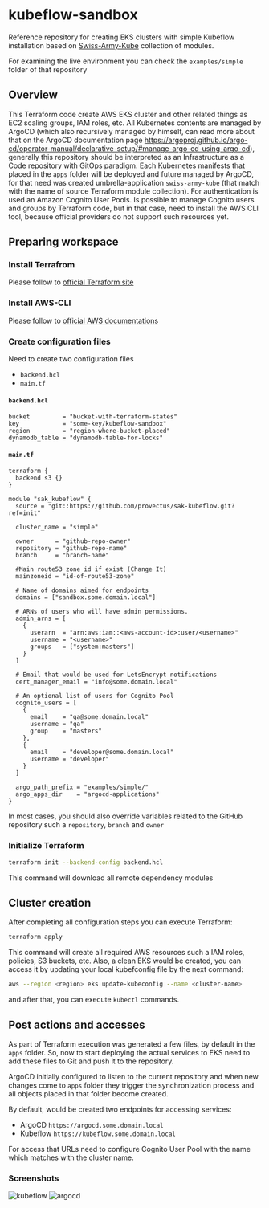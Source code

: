 # kubeflow-sandbox
Reference repository for creating EKS clusters with simple Kubeflow installation based on [Swiss-Army-Kube](https://github.com/provectus/swiss-army-kube) collection of modules.

For examining the live environment you can check the `examples/simple` folder of that repository

## Overview
This Terraform code create AWS EKS cluster and other related things as EC2 scaling groups, IAM roles, etc. All Kubernetes contents are managed by ArgoCD (which also recursively managed by himself,  can read more about that on the ArgoCD documentation page https://argoproj.github.io/argo-cd/operator-manual/declarative-setup/#manage-argo-cd-using-argo-cd), generally this repository should be interpreted as an Infrastructure as a Code repository with GitOps paradigm. Each Kubernetes manifests that placed in the `apps` folder will be deployed and future managed by ArgoCD, for that need was created umbrella-application `swiss-army-kube` (that match with the name of source Terraform module collection). For authentication is used an Amazon Cognito User Pools. Is possible to manage Cognito users and groups by Terraform code, but in that case, need to install the AWS CLI tool, because official providers do not support such resources yet.
## Preparing workspace
### Install Terrafrom
Please follow to [official Terraform site](https://learn.hashicorp.com/tutorials/terraform/install-cli)
### Install AWS-CLI
Please follow to [official AWS documentations](https://docs.aws.amazon.com/cli/latest/userguide/cli-chap-install.html)
### Create configuration files
Need to create two configuration files
- `backend.hcl`
- `main.tf`
#### `backend.hcl`
``` hcl
bucket         = "bucket-with-terraform-states"
key            = "some-key/kubeflow-sandbox"
region         = "region-where-bucket-placed"
dynamodb_table = "dynamodb-table-for-locks"
```
#### `main.tf`
``` hcl
terraform {
  backend s3 {}
}

module "sak_kubeflow" {
  source = "git::https://github.com/provectus/sak-kubeflow.git?ref=init"

  cluster_name = "simple"

  owner      = "github-repo-owner"
  repository = "github-repo-name"
  branch     = "branch-name"

  #Main route53 zone id if exist (Change It)
  mainzoneid = "id-of-route53-zone"

  # Name of domains aimed for endpoints
  domains = ["sandbox.some.domain.local"]

  # ARNs of users who will have admin permissions.
  admin_arns = [
    {
      userarn  = "arn:aws:iam::<aws-account-id>:user/<username>"
      username = "<username>"
      groups   = ["system:masters"]
    }
  ]

  # Email that would be used for LetsEncrypt notifications
  cert_manager_email = "info@some.domain.local"

  # An optional list of users for Cognito Pool
  cognito_users = [
    {
      email    = "qa@some.domain.local"
      username = "qa"
      group    = "masters"
    },
    {
      email    = "developer@some.domain.local"
      username = "developer"
    }
  ]

  argo_path_prefix = "examples/simple/"
  argo_apps_dir    = "argocd-applications"
}
```
In most cases, you should also override variables related to the GitHub repository such  a `repository`, `branch` and `owner`
### Initialize Terraform
``` bash
terraform init --backend-config backend.hcl
```
This command will download all remote dependency modules
## Cluster creation
After completing all configuration steps you can execute Terraform:
``` bash
terraform apply
```
This command will create all required AWS resources such a IAM roles, policies, S3 buckets, etc.
Also, a clean EKS would be created, you can access it by updating your local kubefconfig file by the next command:
``` bash 
aws --region <region> eks update-kubeconfig --name <cluster-name>
```
and after that, you can execute `kubectl` commands.
## Post actions and accesses

As part of Terraform execution was generated a few files, by default in the `apps` folder. So, now to start deploying the actual services to EKS need to add these files to Git and push it to the repository.

ArgoCD initially configured to listen to the current repository and when new changes come to `apps` folder they trigger the synchronization process and all objects placed in that folder become created.

By default, would be created two endpoints for accessing services:
- ArgoCD  `https://argocd.some.domain.local`
- Kubeflow  `https://kubeflow.some.domain.local`

For access that URLs need to configure Cognito User Pool with the name which matches with the cluster name.
### Screenshots
![kubeflow](images/kubeflow.png)
![argocd](images/argocd.png)
